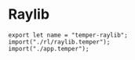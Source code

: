 # Raylib

    export let name = "temper-raylib";
    import("./rl/raylib.temper");
    import("./app.temper");
    